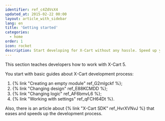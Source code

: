 ```yaml
---
identifier: ref_c4ZdVsX4
updated_at: 2015-02-22 00:00
layout: article_with_sidebar
lang: en
title: 'Getting started'
categories:
  - home
order: 1
icon: rocket
description: Start developing for X-Cart without any hassle. Speed up your work process with X-Cart SDK
---
```


This section teaches developers how to work with X-Cart 5.

You start with basic guides about X-Cart development process:

1.  {% link "Creating an empty module" ref_G2mlgckf %};
2.  {% link "Changing design" ref_E88KCMDD %};
3.  {% link "Changing logic" ref_AF6bmvL6 %};
4.  {% link "Working with settings" ref_qFCH64Dt %}.

Also, there is an article about {% link "X-Cart SDK" ref_HvrXVNvJ %} that eases and speeds up the development process.